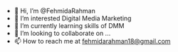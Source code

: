- 👋 Hi, I’m @FehmidaRahman
- 👀 I’m interested Digital Media Marketing
- 🌱 I’m currently learning skills of DMM
- 💞️ I’m looking to collaborate on ...
- 📫 How to reach me at fehmidarahman18@gmail.com

<!---
FehmidaRahman/FehmidaRahman is a ✨ special ✨ repository because its `README.md` (this file) appears on your GitHub profile.
You can click the Preview link to take a look at your changes.
--->
